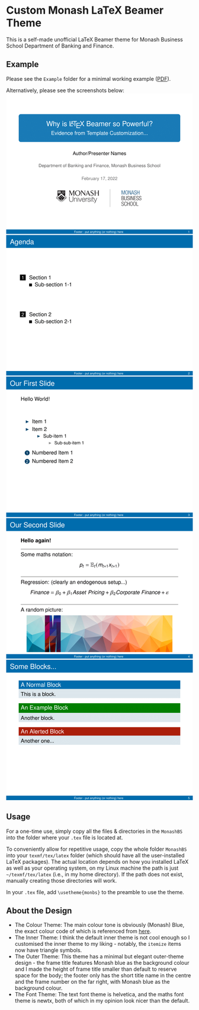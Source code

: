 # Custom Monash LaTeX Beamer Theme

This is a self-made unofficial LaTeX Beamer theme for Monash Business School Department of Banking and Finance. 

## Example

Please see the `Example` folder for a minimal working example ([PDF](Example/example.pdf)).

Alternatively, please see the screenshots below:
![](Example/screenshots/example-1.png)
![](Example/screenshots/example-2.png)
![](Example/screenshots/example-3.png)
![](Example/screenshots/example-4.png)
![](Example/screenshots/example-5.png)

## Usage

For a one-time use, simply copy all the files & directories in the `MonashBS` into the folder where your `.tex` file is located at.

To conveniently allow for repetitive usage, copy the whole folder `MonashBS` into your `texmf/tex/latex` folder (which should have all the user-installed LaTeX packages). The actual location depends on how you installed LaTeX as well as your operating system, on my Linux machine the path is just `~/texmf/tex/latex` (i.e., in my home directory). If the path does not exist, manually creating those directories will work.

In your `.tex` file, add `\usetheme{monbs}` to the preamble to use the theme. 

## About the Design

- The Colour Theme: The main colour tone is obviously (Monash) Blue, the exact colour code of which is referenced from [here](https://www.monash.edu/__data/assets/pdf_file/0004/1656508/9.-Digital-Guidelines.pdf). 
- The Inner Theme: I think the default inner theme is not cool enough so I customised the inner theme to my liking - notably, the `itemize` items now have triangle symbols. 
- The Outer Theme: This theme has a minimal but elegant outer-theme design - the frame title features Monash blue as the background colour and I made the height of frame title smaller than default to reserve space for the body; the footer only has the short title name in the centre and the frame number on the far right, with Monash blue as the background colour. 
- The Font Theme: The text font theme is helvetica, and the maths font theme is newtx, both of which in my opinion look nicer than the default.
